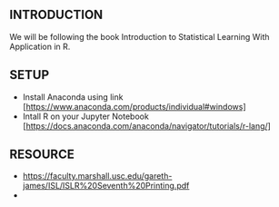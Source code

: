 ## INTRODUCTION 

We will be following the book Introduction to Statistical Learning With Application in R.

## SETUP 

- Install Anaconda  using link [https://www.anaconda.com/products/individual#windows]
- Intall R on your Jupyter Notebook [https://docs.anaconda.com/anaconda/navigator/tutorials/r-lang/]

## RESOURCE
- https://faculty.marshall.usc.edu/gareth-james/ISL/ISLR%20Seventh%20Printing.pdf
- 
